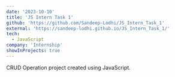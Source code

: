 ```yaml
---
date: '2023-10-10'
title: 'JS Intern Task 1'
github: 'https://github.com/Sandeep-Lodhi/JS_Intern_Task_1'
external: 'https://sandeep-lodhi.github.io/JS_Intern_Task_1/'
tech:
  - JavaScript
company: 'Internship'
showInProjects: true
---
```


CRUD Operation project created using JavaScript.
